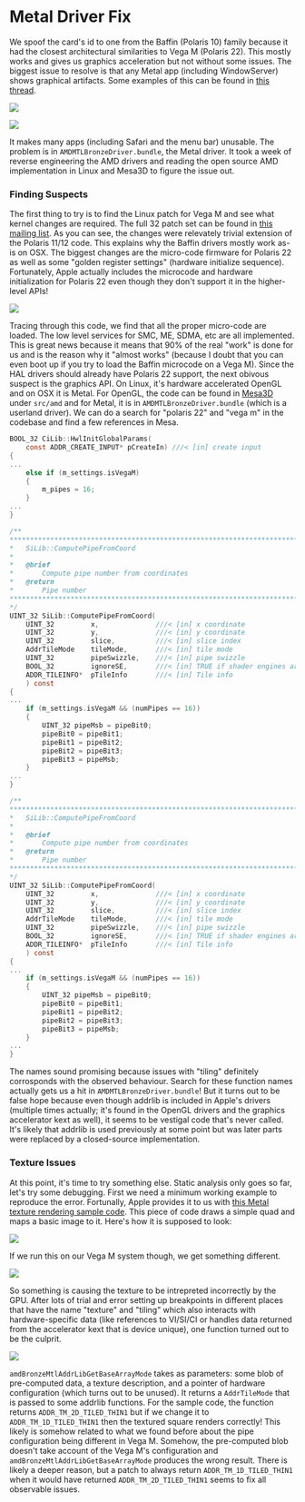 # Metal Driver Fix

We spoof the card's id to one from the Baffin \(Polaris 10\) family because it had the closest architectural similarities to Vega M \(Polaris 22\). This mostly works and gives us graphics acceleration but not without some issues. The biggest issue to resolve is that any Metal app \(including WindowServer\) shows graphical artifacts. Some examples of this can be found in [this thread](https://www.tonymacx86.com/threads/intel-hades-canyon-nuc.250600/).

![](../.gitbook/assets/2018-11-20-17.58.57.png)

![](../.gitbook/assets/screen-shot-2018-11-21-at-1.26.36-pm.png)

It makes many apps \(including Safari and the menu bar\) unusable. The problem is in `AMDMTLBronzeDriver.bundle`, the Metal driver. It took a week of reverse engineering the AMD drivers and reading the open source AMD implementation in Linux and Mesa3D to figure the issue out.

### Finding Suspects

The first thing to try is to find the Linux patch for Vega M and see what kernel changes are required. The full 32 patch set can be found in [this mailing list](https://lists.freedesktop.org/archives/amd-gfx/2018-April/021812.html). As you can see, the changes were relevately trivial extension of the Polaris 11/12 code. This explains why the Baffin drivers mostly work as-is on OSX. The biggest changes are the micro-code firmware for Polaris 22 as well as some "golden register settings" \(hardware initialize sequence\). Fortunately, Apple actually includes the microcode and hardware initialization for Polaris 22 even though they don't support it in the higher-level APIs!

![](../.gitbook/assets/screen-shot-2019-05-30-at-9.34.26-am.png)

Tracing through this code, we find that all the proper micro-code are loaded. The low level services for SMC, ME, SDMA, etc are all implemented. This is great news because it means that 90% of the real "work" is done for us and is the reason why it "almost works" \(because I doubt that you can even boot up if you try to load the Baffin microcode on a Vega M\). Since the HAL drivers should already have Polaris 22 support, the next obivous suspect is the graphics API. On Linux, it's hardware accelerated OpenGL and on OSX it is Metal. For OpenGL, the code can be found in [Mesa3D](https://www.mesa3d.org) under `src/amd` and for Metal, it is in `AMDMTLBronzeDriver.bundle` \(which is a userland driver\). We can do a search for "polaris 22" and "vega m" in the codebase and find a few references in Mesa. 

```c
BOOL_32 CiLib::HwlInitGlobalParams(
    const ADDR_CREATE_INPUT* pCreateIn) ///< [in] create input
{
...
    else if (m_settings.isVegaM)
    {
        m_pipes = 16;
    }
...
}
```

```c
/**
****************************************************************************************************
*   SiLib::ComputePipeFromCoord
*
*   @brief
*       Compute pipe number from coordinates
*   @return
*       Pipe number
****************************************************************************************************
*/
UINT_32 SiLib::ComputePipeFromCoord(
    UINT_32         x,              ///< [in] x coordinate
    UINT_32         y,              ///< [in] y coordinate
    UINT_32         slice,          ///< [in] slice index
    AddrTileMode    tileMode,       ///< [in] tile mode
    UINT_32         pipeSwizzle,    ///< [in] pipe swizzle
    BOOL_32         ignoreSE,       ///< [in] TRUE if shader engines are ignored
    ADDR_TILEINFO*  pTileInfo       ///< [in] Tile info
    ) const
{
...
    if (m_settings.isVegaM && (numPipes == 16))
    {
        UINT_32 pipeMsb = pipeBit0;
        pipeBit0 = pipeBit1;
        pipeBit1 = pipeBit2;
        pipeBit2 = pipeBit3;
        pipeBit3 = pipeMsb;
    } 
...
}
```

```c
/**
****************************************************************************************************
*   SiLib::ComputePipeFromCoord
*
*   @brief
*       Compute pipe number from coordinates
*   @return
*       Pipe number
****************************************************************************************************
*/
UINT_32 SiLib::ComputePipeFromCoord(
    UINT_32         x,              ///< [in] x coordinate
    UINT_32         y,              ///< [in] y coordinate
    UINT_32         slice,          ///< [in] slice index
    AddrTileMode    tileMode,       ///< [in] tile mode
    UINT_32         pipeSwizzle,    ///< [in] pipe swizzle
    BOOL_32         ignoreSE,       ///< [in] TRUE if shader engines are ignored
    ADDR_TILEINFO*  pTileInfo       ///< [in] Tile info
    ) const
{
...
    if (m_settings.isVegaM && (numPipes == 16))
    {
        UINT_32 pipeMsb = pipeBit0;
        pipeBit0 = pipeBit1;
        pipeBit1 = pipeBit2;
        pipeBit2 = pipeBit3;
        pipeBit3 = pipeMsb;
    }
...
}
```

The names sound promising because issues with "tiling" definitely corrosponds with the observed behaviour. Search for these function names actually gets us a hit in `AMDMTLBronzeDriver.bundle`! But it turns out to be false hope because even though addrlib is included in Apple's drivers \(multiple times actually; it's found in the OpenGL drivers and the graphics accelerator kext as well\), it seems to be vestigal code that's never called. It's likely that addrlib is used previously at some point but was later parts were replaced by a closed-source implementation.

### Texture Issues

At this point, it's time to try something else. Static analysis only goes so far, let's try some debugging. First we need a minimum working example to reproduce the error. Fortunally, Apple provides it to us with [this Metal texture rendering sample code](https://developer.apple.com/documentation/metal/creating_and_sampling_textures?language=objc). This piece of code draws a simple quad and maps a basic image to it. Here's how it is supposed to look:

![](../.gitbook/assets/screen-shot-2019-05-30-at-9.51.51-am.png)

If we run this on our Vega M system though, we get something different.

![](../.gitbook/assets/screen-shot-2019-06-12-at-6.57.53-pm.png)

So something is causing the texture to be intrepreted incorrectly by the GPU. After lots of trial and error setting up breakpoints in different places that have the name "texture" and "tiling" which also interacts with hardware-specific data \(like references to VI/SI/CI or handles data returned from the accelerator kext that is device unique\), one function turned out to be the culprit.

![](../.gitbook/assets/screen-shot-2019-05-30-at-9.55.36-am.png)

`amdBronzeMtlAddrLibGetBaseArrayMode` takes as parameters: some blob of pre-computed data, a texture description, and a pointer of hardware configuration \(which turns out to be unused\). It returns a `AddrTileMode` that is passed to some addrlib functions. For the sample code, the function returns `ADDR_TM_2D_TILED_THIN1` but if we change it to `ADDR_TM_1D_TILED_THIN1` then the textured square renders correctly! This likely is somehow related to what we found before about the pipe configuration being different in Vega M. Somehow, the pre-computed blob doesn't take account of the Vega M's configuration and `amdBronzeMtlAddrLibGetBaseArrayMode` produces the wrong result. There is likely a deeper reason, but a patch to always return `ADDR_TM_1D_TILED_THIN1` when it would have returned `ADDR_TM_2D_TILED_THIN1` seems to fix all observable issues.

